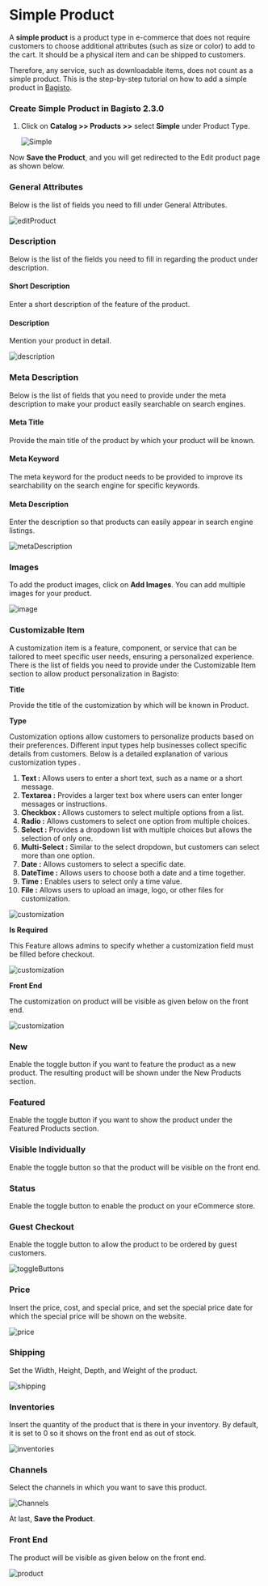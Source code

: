 # Simple Product

A **simple product** is a product type in e-commerce that does not require customers to choose additional attributes (such as size or color) to add to the cart. It should be a physical item and can be shipped to customers.

Therefore, any service, such as downloadable items, does not count as a simple product. This is the step-by-step tutorial on how to add a simple product in [Bagisto](https://bagisto.com/en/).

### Create Simple Product in Bagisto 2.3.0
1. Click on **Catalog >> Products >>** select **Simple** under Product Type.

    ![Simple](../../assets/2.3.0/images/simple-product/simple.png)

Now **Save the Product**, and you will get redirected to the Edit product page as shown below.

### General Attributes
Below is the list of fields you need to fill under General Attributes.

   ![editProduct](../../assets/2.3.0/images/simple-product/editProduct.png)

### Description
Below is the list of the fields you need to fill in regarding the product under description.

#### Short Description
Enter a short description of the feature of the product.

#### Description
Mention your product in detail.

 ![description](../../assets/2.3.0/images/simple-product/description.png)

### Meta Description
Below is the list of fields that you need to provide under the meta description to make your product easily searchable on search engines.

#### Meta Title
Provide the main title of the product by which your product will be known.

#### Meta Keyword
The meta keyword for the product needs to be provided to improve its searchability on the search engine for specific keywords.

#### Meta Description
Enter the description so that products can easily appear in search engine listings.

![metaDescription](../../assets/2.3.0/images/simple-product/metaDescription.png)

### Images
To add the product images, click on **Add Images**. You can add multiple images for your product.

![image](../../assets/2.3.0/images/simple-product/image.png)

### Customizable Item
A customization item is a feature, component, or service that can be tailored to meet specific user needs, ensuring a personalized experience. There is the list of fields you need to provide under the Customizable Item section to allow product personalization in Bagisto:

**Title**

Provide the title of the customization by which will be known in Product.

**Type**

Customization options allow customers to personalize products based on their preferences. Different input types help businesses collect specific details from customers. Below is a detailed explanation of various customization types .

1. **Text :** Allows users to enter a short text, such as a name or a short message.
2. **Textarea :** Provides a larger text box where users can enter longer messages or   instructions.
3. **Checkbox :** Allows customers to select multiple options from a list.
4. **Radio :** Allows customers to select one option from multiple choices.
5. **Select :** Provides a dropdown list with multiple choices but allows the selection of only one.
6. **Multi-Select :** Similar to the select dropdown, but customers can select more than one option.
7. **Date :** Allows customers to select a specific date.
8. **DateTime :** Allows users to choose both a date and a time together. 
9. **Time :** Enables users to select only a time value.
10. **File :** Allows users to upload an image, logo, or other files for customization.

![customization](../../assets/2.3.0/images/simple-product/customization.png)

**Is Required**

This Feature allows admins to specify whether a customization field must be filled before checkout.

![customization](../../assets/2.3.0/images/simple-product/is-required.png)

**Front End**

The customization on product will be visible as given below on the front end.

![customization](../../assets/2.3.0/images/simple-product/custom-item.png)

### New
Enable the toggle button if you want to feature the product as a new product. The resulting product will be shown under the New Products section.

### Featured
Enable the toggle button if you want to show the product under the Featured Products section.

### Visible Individually
Enable the toggle button so that the product will be visible on the front end.

### Status
Enable the toggle button to enable the product on your eCommerce store.

### Guest Checkout
Enable the toggle button to allow the product to be ordered by guest customers.

![toggleButtons](../../assets/2.3.0/images/simple-product/toggleButtons.png)

### Price
Insert the price, cost, and special price, and set the special price date for which the special price will be shown on the website.

![price](../../assets/2.3.0/images/simple-product/price.png)

### Shipping
Set the Width, Height, Depth, and Weight of the product.

![shipping](../../assets/2.3.0/images/simple-product/shipping.png)

### Inventories
Insert the quantity of the product that is there in your inventory. By default, it is set to 0 so it shows on the front end as out of stock.

![inventories](../../assets/2.3.0/images/simple-product/inventories.png)

### Channels

Select the channels in which you want to save this product.

![Channels](../../assets/2.3.0/images/simple-product/channels.png)

At last, **Save the Product**.

### Front End
The product will be visible as given below on the front end.

![product](../../assets/2.3.0/images/simple-product/product.png)

